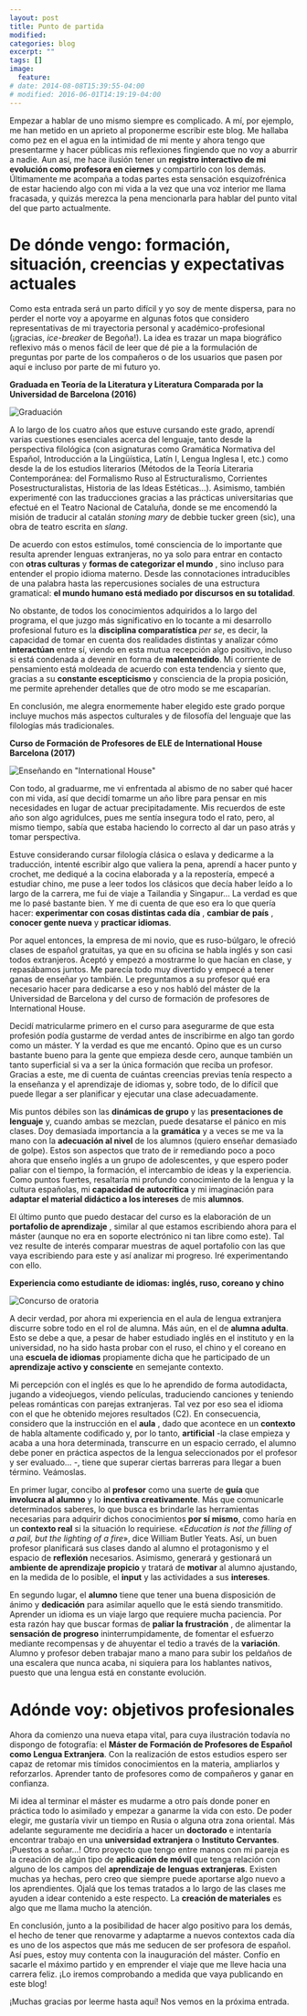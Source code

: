 ```yaml
---
layout: post
title: Punto de partida
modified:
categories: blog
excerpt: ""
tags: []
image:
  feature:
# date: 2014-08-08T15:39:55-04:00
# modified: 2016-06-01T14:19:19-04:00
---
```


Empezar a hablar de uno mismo siempre es complicado. A mí, por ejemplo, me han metido en un aprieto al proponerme escribir este blog. Me hallaba como pez en el agua en la intimidad de mi mente y ahora tengo que presentarme y hacer públicas mis reflexiones fingiendo que no voy a aburrir a nadie. Aun así, me hace ilusión tener un **registro interactivo de mi evolución como profesora en ciernes** y compartirlo con los demás. Últimamente me acompaña a todas partes esta sensación esquizofrénica de estar haciendo algo con mi vida a la vez que una voz interior me llama fracasada, y quizás merezca la pena mencionarla para hablar del punto vital del que parto actualmente.

# De dónde vengo: formación, situación, creencias y expectativas actuales

Como esta entrada será un parto difícil y yo soy de mente dispersa, para no perder el norte voy a apoyarme en algunas fotos que considero representativas de mi trayectoria personal y académico-profesional (¡gracias, _ice-breaker_ de Begoña!). La idea es trazar un mapa biográfico reflexivo más o menos fácil de leer que dé pie a la formulación de preguntas por parte de los compañeros o de los usuarios que pasen por aquí e incluso por parte de mi futuro yo.

**Graduada en Teoría de la Literatura y Literatura Comparada por la Universidad de Barcelona (2016)**

![Graduación](/images/graduacion.jpg)

A lo largo de los cuatro años que estuve cursando este grado, aprendí varias cuestiones esenciales acerca del lenguaje, tanto desde la perspectiva filológica (con asignaturas como Gramática Normativa del Español, Introducción a la Lingüística, Latín I, Lengua Inglesa I, etc.) como desde la de los estudios literarios (Métodos de la Teoría Literaria Contemporánea: del Formalismo Ruso al Estructuralismo, Corrientes Posestructuralistas, Historia de las Ideas Estéticas…). Asimismo, también experimenté con las traducciones gracias a las prácticas universitarias que efectué en el Teatro Nacional de Cataluña, donde se me encomendó la misión de traducir al catalán _stoning mary_ de debbie tucker green (sic), una obra de teatro escrita en _slang_.

De acuerdo con estos estímulos, tomé consciencia de lo importante que resulta aprender lenguas extranjeras, no ya solo para entrar en contacto con **otras culturas** y **formas de categorizar el mundo** , sino incluso para entender el propio idioma materno. Desde las connotaciones intraducibles de una palabra hasta las repercusiones sociales de una estructura gramatical: **el mundo humano está mediado por discursos en su totalidad**.

No obstante, de todos los conocimientos adquiridos a lo largo del programa, el que juzgo más significativo en lo tocante a mi desarrollo profesional futuro es la **disciplina comparatística** _per se_, es decir, la capacidad de tomar en cuenta dos realidades distintas y analizar cómo **interactúan** entre sí, viendo en esta mutua recepción algo positivo, incluso si está condenada a devenir en forma de **malentendido**. Mi corriente de pensamiento está moldeada de acuerdo con esta tendencia y siento que, gracias a su **constante escepticismo** y consciencia de la propia posición, me permite aprehender detalles que de otro modo se me escaparían.

En conclusión, me alegra enormemente haber elegido este grado porque incluye muchos más aspectos culturales y de filosofía del lenguaje que las filologías más tradicionales.

**Curso de Formación de Profesores de ELE de International House Barcelona (2017)**

![Enseñando en "International House"](/images/international-house.jpg)

Con todo, al graduarme, me vi enfrentada al abismo de no saber qué hacer con mi vida, así que decidí tomarme un año libre para pensar en mis necesidades en lugar de actuar precipitadamente. Mis recuerdos de este año son algo agridulces, pues me sentía insegura todo el rato, pero, al mismo tiempo, sabía que estaba haciendo lo correcto al dar un paso atrás y tomar perspectiva.

Estuve considerando cursar filología clásica o eslava y dedicarme a la traducción, intenté escribir algo que valiera la pena, aprendí a hacer punto y crochet, me dediqué a la cocina elaborada y a la repostería, empecé a estudiar chino, me puse a leer todos los clásicos que decía haber leído a lo largo de la carrera, me fui de viaje a Tailandia y Singapur… La verdad es que me lo pasé bastante bien. Y me di cuenta de que eso era lo que quería hacer: **experimentar con cosas distintas cada día** , **cambiar de país** , **conocer gente nueva** y **practicar idiomas**.

Por aquel entonces, la empresa de mi novio, que es ruso-búlgaro, le ofreció clases de español gratuitas, ya que en su oficina se habla inglés y son casi todos extranjeros. Aceptó y empezó a mostrarme lo que hacían en clase, y repasábamos juntos. Me parecía todo muy divertido y empecé a tener ganas de enseñar yo también. Le preguntamos a su profesor qué era necesario hacer para dedicarse a eso y nos habló del máster de la Universidad de Barcelona y del curso de formación de profesores de International House.

Decidí matricularme primero en el curso para asegurarme de que esta profesión podía gustarme de verdad antes de inscribirme en algo tan gordo como un máster. Y la verdad es que me encantó. Opino que es un curso bastante bueno para la gente que empieza desde cero, aunque también un tanto superficial si va a ser la única formación que reciba un profesor. Gracias a este, me di cuenta de cuántas creencias previas tenía respecto a la enseñanza y el aprendizaje de idiomas y, sobre todo, de lo difícil que puede llegar a ser planificar y ejecutar una clase adecuadamente.

Mis puntos débiles son las **dinámicas de grupo** y las **presentaciones de lenguaje** y, cuando ambas se mezclan, puede desatarse el pánico en mis clases. Doy demasiada importancia a la **gramática** y a veces se me va la mano con la **adecuación al nivel** de los alumnos (quiero enseñar demasiado de golpe). Estos son aspectos que trato de ir remediando poco a poco ahora que enseño inglés a un grupo de adolescentes, y que espero poder paliar con el tiempo, la formación, el intercambio de ideas y la experiencia. Como puntos fuertes, resaltaría mi profundo conocimiento de la lengua y la cultura españolas, mi **capacidad de autocrítica** y mi imaginación para **adaptar el material didáctico a los intereses** de mis **alumnos**.

El último punto que puedo destacar del curso es la elaboración de un **portafolio de aprendizaje** , similar al que estamos escribiendo ahora para el máster (aunque no era en soporte electrónico ni tan libre como este). Tal vez resulte de interés comparar muestras de aquel portafolio con las que vaya escribiendo para este y así analizar mi progreso. Iré experimentando con ello.

**Experiencia como estudiante de idiomas: inglés, ruso, coreano y chino**

![Concurso de oratoria](/images/coreano.jpg)

A decir verdad, por ahora mi experiencia en el aula de lengua extranjera discurre sobre todo en el rol de alumna. Más aún, en el de **alumna adulta**. Esto se debe a que, a pesar de haber estudiado inglés en el instituto y en la universidad, no ha sido hasta probar con el ruso, el chino y el coreano en una **escuela de idiomas** propiamente dicha que he participado de un **aprendizaje activo y consciente** en semejante contexto.

Mi percepción con el inglés es que lo he aprendido de forma autodidacta, jugando a videojuegos, viendo películas, traduciendo canciones y teniendo peleas románticas con parejas extranjeras. Tal vez por eso sea el idioma con el que he obtenido mejores resultados (C2). En consecuencia, considero que la instrucción en el **aula** , dado que acontece en un **contexto** de habla altamente codificado y, por lo tanto, **artificial** -la clase empieza y acaba a una hora determinada, transcurre en un espacio cerrado, el alumno debe poner en práctica aspectos de la lengua seleccionados por el profesor y ser evaluado… -, tiene que superar ciertas barreras para llegar a buen término. Veámoslas.

En primer lugar, concibo al **profesor** como una suerte de **guía** que **involucra al alumno** y lo **incentiva creativamente**. Más que comunicarle determinados saberes, lo que busca es brindarle las herramientas necesarias para adquirir dichos conocimientos **por sí mismo**, como haría en un **contexto real** si la situación lo requiriese. «_Education is not the filling of a pail, but the lighting of a fire_», dice William Butler Yeats. Así, un buen profesor planificará sus clases dando al alumno el protagonismo y el espacio de **reflexión** necesarios. Asimismo, generará y gestionará un **ambiente de aprendizaje propicio** y tratará de **motivar** al alumno ajustando, en la medida de lo posible, el **input** y las actividades a sus **intereses**.

En segundo lugar, el **alumno** tiene que tener una buena disposición de ánimo y **dedicación** para asimilar aquello que le está siendo transmitido. Aprender un idioma es un viaje largo que requiere mucha paciencia. Por esta razón hay que buscar formas de **paliar la frustración** , de alimentar la **sensación de progreso** ininterrumpidamente, de fomentar el esfuerzo mediante recompensas y de ahuyentar el tedio a través de la **variación**. Alumno y profesor deben trabajar mano a mano para subir los peldaños de una escalera que nunca acaba, ni siquiera para los hablantes nativos, puesto que una lengua está en constante evolución.

# Adónde voy: objetivos profesionales

Ahora da comienzo una nueva etapa vital, para cuya ilustración todavía no dispongo de fotografía: el **Máster de Formación de Profesores de Español como Lengua Extranjera**. Con la realización de estos estudios espero ser capaz de retomar mis tímidos conocimientos en la materia, ampliarlos y reforzarlos. Aprender tanto de profesores como de compañeros y ganar en confianza.

Mi idea al terminar el máster es mudarme a otro país donde poner en práctica todo lo asimilado y empezar a ganarme la vida con esto. De poder elegir, me gustaría vivir un tiempo en Rusia o alguna otra zona oriental. Más adelante seguramente me decidiría a hacer un **doctorado** e intentaría encontrar trabajo en una **universidad extranjera** o **Instituto Cervantes**. ¡Puestos a soñar…! Otro proyecto que tengo entre manos con mi pareja es la creación de algún tipo de **aplicación de móvil** que tenga relación con alguno de los campos del **aprendizaje de lenguas extranjeras**. Existen muchas ya hechas, pero creo que siempre puede aportarse algo nuevo a los aprendientes. Ojalá que los temas tratados a lo largo de las clases me ayuden a idear contenido a este respecto. La **creación de materiales** es algo que me llama mucho la atención.

En conclusión, junto a la posibilidad de hacer algo positivo para los demás, el hecho de tener que renovarme y adaptarme a nuevos contextos cada día es uno de los aspectos que más me seducen de ser profesora de español. Así pues, estoy muy contenta con la inauguración del máster. Confío en sacarle el máximo partido y en emprender el viaje que me lleve hacia una carrera feliz. ¡Lo iremos comprobando a medida que vaya publicando en este blog!

¡Muchas gracias por leerme hasta aquí! Nos vemos en la próxima entrada.
